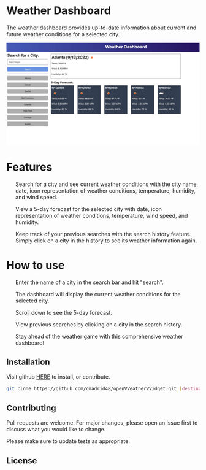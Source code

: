 # Weather Dashboard

The weather dashboard provides up-to-date information about current and future weather conditions for a selected city.

![Weather Dashboard Screenshot](Assets/images/06-server-side-apis-homework-demo.png)

# Features
<ul>Search for a city and see current weather conditions with the city name, date, icon representation of weather conditions, temperature, humidity, and wind speed.</ul>
<ul>View a 5-day forecast for the selected city with date, icon representation of weather conditions, temperature, wind speed, and humidity.</ul>
<ul>Keep track of your previous searches with the search history feature. Simply click on a city in the history to see its weather information again.</ul>

# How to use
<ul>Enter the name of a city in the search bar and hit "search".</ul>
<ul>The dashboard will display the current weather conditions for the selected city.</ul>
<ul>Scroll down to see the 5-day forecast.</ul>
<ul>View previous searches by clicking on a city in the search history.</ul>
<ul>Stay ahead of the weather game with this comprehensive weather dashboard!</ul>

## Installation

Visit github [HERE](https://cmadrid48.github.io/openVVeatherVVidget/) to install, or contribute.

```bash
git clone https://github.com/cmadrid48/openVVeatherVVidget.git [destination]
```

## Contributing

Pull requests are welcome. For major changes, please open an issue first
to discuss what you would like to change.

Please make sure to update tests as appropriate.

## License